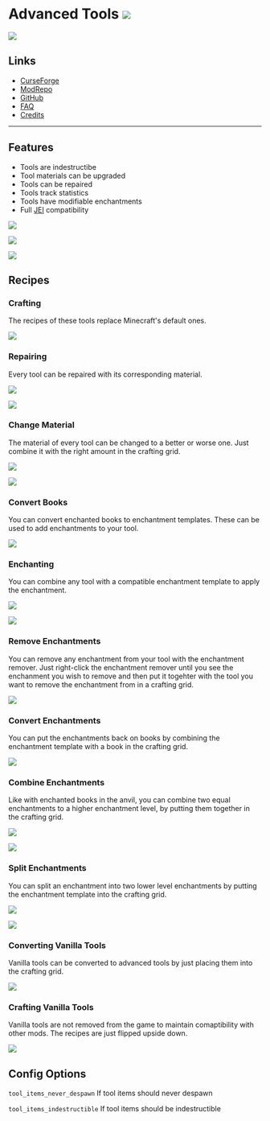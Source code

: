 # Advanced Tools ![](http://cf.way2muchnoise.eu/full_334091_downloads.svg)
![](http://cf.way2muchnoise.eu/versions/334091.svg)

## Links
- [CurseForge](https://www.curseforge.com/minecraft/mc-mods/advanced_tools)
- [ModRepo](https://modrepo.de/minecraft/advancedtools/overview)
- [GitHub](https://github.com/henkelmax/advanced-tools)
- [FAQ](https://modrepo.de/minecraft/advancedtools/faq)
- [Credits](https://modrepo.de/minecraft/advancedtools/credits)

---

## Features

- Tools are indestructibe
- Tool materials can be upgraded
- Tools can be repaired
- Tools track statistics
- Tools have modifiable enchantments
- Full [JEI](https://www.curseforge.com/minecraft/mc-mods/jei) compatibility

![](https://i.imgur.com/22R8gxN.png)

![](https://i.imgur.com/EyC4Hmp.png)

![](https://i.imgur.com/WbqdUPB.png)

## Recipes

### Crafting

The recipes of these tools replace Minecraft's default ones.

![](https://i.imgur.com/riaPxqv.png)

### Repairing

Every tool can be repaired with its corresponding material.

![](https://imgur.com/As1DNQw.png)

![](https://imgur.com/S5jajqH.png)

### Change Material

The material of every tool can be changed to a better or worse one. 
Just combine it with the right amount in the crafting grid.

![](https://i.imgur.com/bwLGWTc.png)

![](https://i.imgur.com/oXyRJFA.png)

### Convert Books

You can convert enchanted books to enchantment templates.
These can be used to add enchantments to your tool.

![](https://i.imgur.com/rlo8CWf.png)

### Enchanting

You can combine any tool with a compatible enchantment template to apply the enchantment.

![](https://imgur.com/EWq8Oqj.png)

![](https://i.imgur.com/0uBJie2.png)

### Remove Enchantments

You can remove any enchantment from your tool with the enchantment remover.
Just right-click the enchantment remover until you see the enchanment you wish to remove and then put it togehter with the tool you want to remove the enchantment from in a crafting grid.

![](https://i.imgur.com/AbHGJSv.png)

### Convert Enchantments

You can put the enchantments back on books by combining the enchantment template with a book in the crafting grid.

![](https://i.imgur.com/y31uHTM.png)

### Combine Enchantments

Like with enchanted books in the anvil, you can combine two equal enchantments to a higher enchantment level, by putting them together in the crafting grid.

![](https://i.imgur.com/JgAFjg8.png)

![](https://i.imgur.com/qwmoLm1.png)

### Split Enchantments

You can split an enchantment into two lower level enchantments by putting the enchantment template into the crafting grid.

![](https://i.imgur.com/KxI1FID.png)

![](https://i.imgur.com/6c5Snde.png)

### Converting Vanilla Tools

Vanilla tools can be converted to advanced tools by just placing them into the crafting grid.

![](https://i.imgur.com/E2Fjbei.png)

### Crafting Vanilla Tools

Vanilla tools are not removed from the game to maintain comaptibility with other mods.
The recipes are just flipped upside down.

![](https://i.imgur.com/Bgp38sC.png)


## Config Options

`tool_items_never_despawn` If tool items should never despawn

`tool_items_indestructible` If tool items should be indestructible

